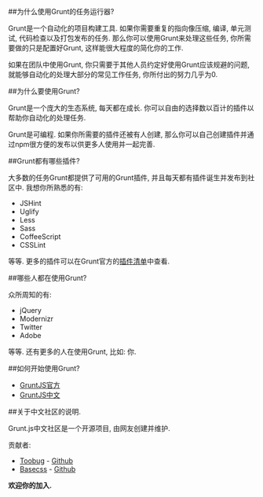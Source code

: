 ##为什么使用Grunt的任务运行器?

Grunt是一个自动化的项目构建工具. 如果你需要重复的指向像压缩, 编译, 单元测试, 代码检查以及打包发布的任务. 那么你可以使用Grunt来处理这些任务, 你所需要做的只是配置好Grunt, 这样能很大程度的简化你的工作. 

如果在团队中使用Grunt, 你只需要于其他人员约定好使用Grunt应该规避的问题, 就能够自动化的处理大部分的常见工作任务, 你所付出的努力几乎为0.

##为什么要使用Grunt?

Grunt是一个庞大的生态系统, 每天都在成长. 你可以自由的选择数以百计的插件以帮助你自动化的处理任务.

Grunt是可编程. 如果你所需要的插件还被有人创建, 那么你可以自己创建插件并通过npm很方便的发布以供更多人使用并一起完善. 

##Grunt都有哪些插件?

大多数的任务Grunt都提供了可用的Grunt插件, 并且每天都有插件诞生并发布到社区中. 我想你所熟悉的有:

+ JSHint
+ Uglify
+ Less
+ Sass
+ CoffeeScript
+ CSSLint

等等. 更多的插件可以在Grunt官方的[插件清单](http://gruntjs.com/plugins)中查看.

##哪些人都在使用Grunt?

众所周知的有:

+ jQuery
+ Modernizr
+ Twitter
+ Adobe

等等. 还有更多的人在使用Grunt, 比如: 你.

##如何开始使用Grunt?

+ [GruntJS官方](http://www.gruntjs.com/)
+ [GruntJS中文](http://www.gruntjs.org/)

##关于中文社区的说明.

Grunt.js中文社区是一个开源项目, 由网友创建并维护.

贡献者:

+ [Toobug](http://www.toobug.net/) - [Github](https://github.com/TooooBug)
+ [Basecss](http://weibo.com/html5mm) - [Github](https://github.com/basestyle)

**欢迎你的加入.**
